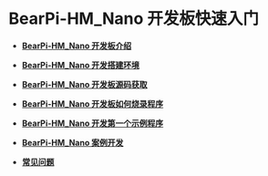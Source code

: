 # BearPi-HM_Nano 开发板快速入门<a name="ZH-CN_TOPIC_0000001053179263"></a>

-   **[BearPi-HM_Nano 开发板介绍](BearPi-HM_Nano开发板介绍.md)**  


-   **[BearPi-HM_Nano 开发搭建环境](BearPi-HM_Nano开发搭建环境.md)**  
-   **[BearPi-HM_Nano 开发板源码获取](源码获取.md)**  

-   **[BearPi-HM_Nano 开发板如何烧录程序](BearPi-HM_Nano开发板如何烧录程序.md)**  

-   **[BearPi-HM_Nano 开发第一个示例程序](BearPi-HM_Nano开发板第一个示例程序.md)**  
-   **[BearPi-HM_Nano 案例开发](../../app/README.md)**

-   **[常见问题](常见问题.md)**  


